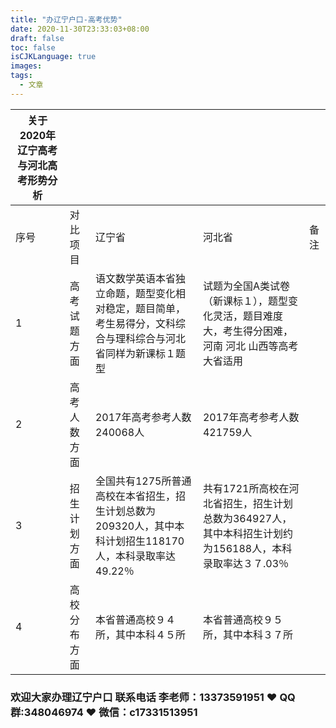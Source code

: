 ```yaml
---
title: "办辽宁户口-高考优势"
date: 2020-11-30T23:33:03+08:00
draft: false
toc: false
isCJKLanguage: true
images:
tags: 
  - 文章
---
```






| **关于2020年辽宁高考与河北高考形势分析** |              |                                                              |                                                              |      |
| ---------------------------------------- | ------------ | ------------------------------------------------------------ | ------------------------------------------------------------ | ---- |
| 序号                                     | 对比项目     | 辽宁省                                                       | 河北省                                                       | 备注 |
| 1                                        | 高考试题方面 | 语文数学英语本省独立命题，题型变化相对稳定，题目简单，考生易得分，文科综合与理科综合与河北省同样为新课标１题型 | 试题为全国A类试卷（新课标１），题型变化灵活，题目难度大，考生得分困难，河南 河北 山西等高考大省适用 |      |
| 2                                        | 高考人数方面 | 2017年高考参考人数240068人                                   | 2017年高考参考人数421759人                                   |      |
| 3                                        | 招生计划方面 | 全国共有1275所普通高校在本省招生，招生计划总数为209320人，其中本科计划招生118170人，本科录取率达49.22％ | 共有1721所高校在河北省招生，招生计划总数为364927人，其中本科招生计划约为156188人，本科录取率达３７.03％ |      |
| 4                                        | 高校分布方面 | 本省普通高校９４所，其中本科４５所                           | 本省普通高校９５所，其中本科３７所                           |      |

### 欢迎大家办理辽宁户口 联系电话 李老师：13373591951 ❤️ QQ群:348046974 ❤️ 微信：c17331513951 

